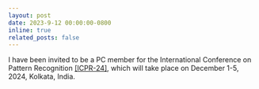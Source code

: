 ```yaml
---
layout: post
date: 2023-9-12 00:00:00-0800
inline: true
related_posts: false
---
```


I have been invited to be a PC member for the International Conference on Pattern Recognition [[ICPR-24]](https://icpr2024.org/index.html), which will take place on December 1-5, 2024, Kolkata, India.